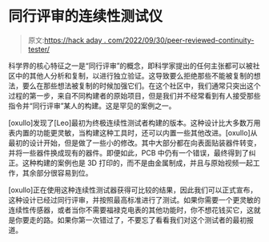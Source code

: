 # 同行评审的连续性测试仪

> 原文:[https://hack aday . com/2022/09/30/peer-reviewed-continuity-tester/](https://hackaday.com/2022/09/30/peer-reviewed-continuity-tester/)

科学界的核心特征之一是“同行评审”的概念，即科学家提出的任何主张都可以被社区中的其他人分析和复制，以进行独立验证。这导致要么拒绝那些不能被复制的想法，要么在那些想法被复制的时候加强它们。在这个社区中，我们通常只突出这个过程的第一步，来自不同构建者的原始项目，但是我们并不经常看到有人接受那些指令并“同行评审”某人的构建。这是罕见的案例之一。

[oxullo]发现了[Leo]最初为终极连续性测试者构建的版本。这种设计比大多数万用表内置的功能更灵敏，当构建这种工具时，还可以内置一些其他改进。[oxullo]从最初的设计开始，但是做了一些小的修改。其中大部分都在向表面贴装器件转变，并将一些器件换成现有的器件。即便如此，PCB 中仍有一个错误，最终得到了纠正。这种构建的案例也是 3D 打印的，而不是由金属制成，并且与原始视频一起工作，其余部分很容易到位。

[oxullo]正在使用这种连续性测试器获得可比较的结果，因此我们可以正式宣布，这种设计已经过同行评审，并按照最高标准进行了测试。如果你需要一个更灵敏的连续性传感器，或者当你不需要福禄克电表的其他功能时，你不想花钱买它，这就是你要走的路。如果你第一次错过了，不要忘了看看我们对这个测试者的最初报道。